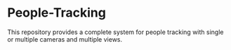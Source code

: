 # People-Tracking
This repository provides a complete system for people tracking with single or multiple cameras and multiple views.
